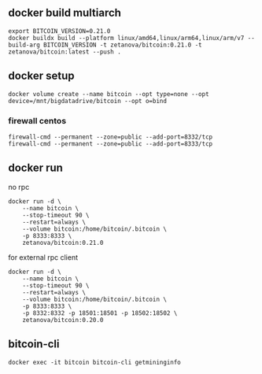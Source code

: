 ## docker build multiarch 
```
export BITCOIN_VERSION=0.21.0
docker buildx build --platform linux/amd64,linux/arm64,linux/arm/v7 --build-arg BITCOIN_VERSION -t zetanova/bitcoin:0.21.0 -t zetanova/bitcoin:latest --push .
```

## docker setup
```
docker volume create --name bitcoin --opt type=none --opt device=/mnt/bigdatadrive/bitcoin --opt o=bind
```

### firewall centos
```
firewall-cmd --permanent --zone=public --add-port=8332/tcp 
firewall-cmd --permanent --zone=public --add-port=8333/tcp
```

## docker run

no rpc
```
docker run -d \
    --name bitcoin \
    --stop-timeout 90 \
    --restart=always \
    --volume bitcoin:/home/bitcoin/.bitcoin \
    -p 8333:8333 \
    zetanova/bitcoin:0.21.0
```

for external rpc client
```
docker run -d \
    --name bitcoin \
    --stop-timeout 90 \
    --restart=always \
    --volume bitcoin:/home/bitcoin/.bitcoin \
    -p 8333:8333 \
    -p 8332:8332 -p 18501:18501 -p 18502:18502 \
    zetanova/bitcoin:0.20.0
```

## bitcoin-cli
`docker exec -it bitcoin bitcoin-cli getmininginfo`